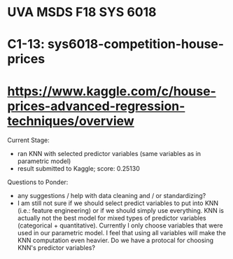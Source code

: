 # UVA MSDS F18 SYS 6018

# C1-13: sys6018-competition-house-prices

# https://www.kaggle.com/c/house-prices-advanced-regression-techniques/overview

Current Stage: 
- ran KNN with selected predictor variables (same variables as in parametric model)
- result submitted to Kaggle; score: 0.25130

Questions to Ponder: 
- any suggestions / help with data cleaning and / or standardizing? 
- I am still not sure if we should select predict variables to put into KNN (i.e.: feature engineering) or if we should simply use everything. KNN is actually not the best model for mixed types of predictor variables (categorical + quantitative). Currently I only choose variables that were used in our parametric model. I feel that using all variables will make the KNN computation even heavier. Do we have a protocal for choosing KNN's predictor variables? 
